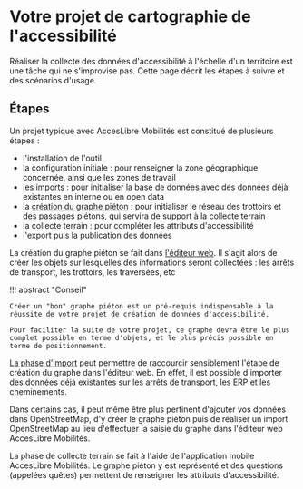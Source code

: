 # Votre projet de cartographie de l'accessibilité

Réaliser la collecte des données d'accessibilité à l'échelle d'un territoire est une tâche qui ne s'improvise pas. Cette page décrit les étapes à suivre et des scénarios d'usage.

## Étapes

Un projet typique avec AccesLibre Mobilités est constitué de plusieurs étapes :

* l'installation de l'outil
* la configuration initiale : pour renseigner la zone géographique concernée, ainsi que les zones de travail
* les [imports](imports/index.md) : pour initialiser la base de données avec des données déjà existantes en interne ou en open data
* la [création du graphe piéton](web/graphe.md) : pour initialiser le réseau des trottoirs et des passages piétons, qui servira de support à la collecte terrain
* la collecte terrain : pour compléter les attributs d'accessibilité
* l'export puis la publication des données

La création du graphe piéton se fait dans [l'éditeur web](web/index.md). Il s'agit alors de créer les objets sur lesquelles des informations seront collectées : les arrêts de transport, les trottoirs, les traversées, etc

!!! abstract "Conseil"

    Créer un "bon" graphe piéton est un pré-requis indispensable à la réussite de votre projet de création de données d'accessibilité.
    
    Pour faciliter la suite de votre projet, ce graphe devra être le plus complet possible en terme d'objets, et le plus précis possible en terme de positionnement.

[La phase d'import](imports/index.md) peut permettre de raccourcir sensiblement l'étape de création du graphe dans l'éditeur web. En effet, il est possible d'importer des données déjà existantes sur les arrêts de transport, les ERP et les cheminements.

Dans certains cas, il peut même être plus pertinent d'ajouter vos données dans OpenStreetMap, d'y créer le graphe piéton puis de réaliser un import OpenStreetMap au lieu d'effectuer la saisie du graphe dans l'éditeur web AccesLibre Mobilités.

La phase de collecte terrain se fait à l'aide de l'application mobile AccesLibre Mobilités.
Le graphe piéton y est représenté et des questions (appelées quêtes) permettent de renseigner les attributs d'accessibilité.
